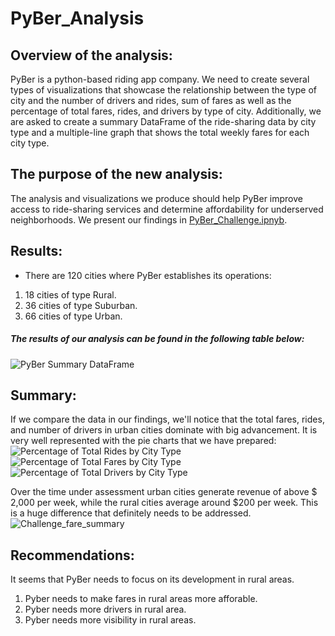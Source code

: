 # PyBer_Analysis
## Overview of the analysis:
PyBer is a python-based riding app company. We need to create several types of visualizations that showcase the relationship between the type of city and the number of drivers and rides, sum of fares as well as the percentage of total fares, rides, and drivers by type of city. Additionally, we are asked to create a summary DataFrame of the ride-sharing data by city type and a multiple-line graph that shows the total weekly fares for each city type.

## The purpose of the new analysis:
The analysis and visualizations we produce should help PyBer improve access to ride-sharing services and determine affordability for underserved neighborhoods. We present our findings in [PyBer_Challenge.ipnyb](https://github.com/Cryptotwister/PyBer_Analysis/blob/main/PyBer_Challenge.ipynb).

## Results:
* There are 120 cities where PyBer establishes its operations:
1. 18 cities of type Rural.
2. 36 cities of type Suburban.
3. 66 cities of type Urban.

##### The results of our analysis can be found in the following table below:
![PyBer Summary DataFrame](https://user-images.githubusercontent.com/42978221/144778157-df85a0b4-f016-40a6-8893-24eca47df3f7.png)

## Summary:
If we compare the data in our findings, we'll notice that the total fares, rides, and number of drivers in urban cities dominate with big advancement. It is very well represented with the pie charts that we have prepared:
![Percentage of Total Rides by City Type](https://user-images.githubusercontent.com/42978221/144779266-68b01ea4-6992-4fe2-bb05-f30005b553e4.png)
![Percentage of Total Fares by City Type](https://user-images.githubusercontent.com/42978221/144779274-b4c9b733-a997-4b81-b4c0-e2633b3ae0e4.png)
![Percentage of Total Drivers by City Type](https://user-images.githubusercontent.com/42978221/144779284-2cd5e80a-95a3-4063-be7c-dcc8026d8e16.png)

Over the time under assessment urban cities generate revenue of above $ 2,000 per week, while the rural cities average around $200 per week. This is a huge difference that definitely needs to be addressed.
![Challenge_fare_summary](https://user-images.githubusercontent.com/42978221/144779847-292ffd91-1534-4e51-823a-7bb1d16cc26f.png)

## Recommendations:
It seems that PyBer needs to focus on its development in rural areas.
1. Pyber needs to make fares in rural areas more afforable.
2. Pyber needs more drivers in rural area.
3. Pyber needs more visibility in rural areas.
